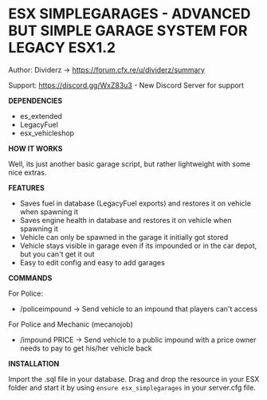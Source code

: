 # ESX SIMPLEGARAGES - ADVANCED BUT SIMPLE GARAGE SYSTEM FOR LEGACY ESX1.2
Author: Dividerz -> https://forum.cfx.re/u/dividerz/summary

Support: https://discord.gg/WxZ83u3 - New Discord Server for support

**DEPENDENCIES**

- es_extended
- LegacyFuel
- esx_vehicleshop

**HOW IT WORKS**

Well, its just another basic garage script, but rather lightweight with some nice extras.

**FEATURES**

- Saves fuel in database (LegacyFuel exports) and restores it on vehicle when spawning it
- Saves engine health in database and restores it on vehicle when spawning it
- Vehicle can only be spawned in the garage it initially got stored
- Vehicle stays visible in garage even if its impounded or in the car depot, but you can't get it out
- Easy to edit config and easy to add garages

**COMMANDS**

For Police:
- /policeimpound -> Send vehicle to an impound that players can't access

For Police and Mechanic (mecanojob)
- /impound PRICE -> Send vehicle to a public impound with a price owner needs to pay to get his/her vehicle back

**INSTALLATION**

Import the .sql file in your database. Drag and drop the resource in your ESX folder and start it by using ```ensure esx_simplegarages``` in your server.cfg file.


